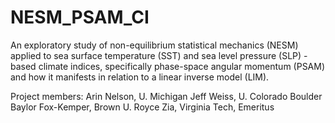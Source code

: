 # NESM_PSAM_CI

An exploratory study of non-equilibrium statistical mechanics (NESM) applied to sea surface temperature (SST) and sea level pressure (SLP) -based climate indices, specifically phase-space angular momentum (PSAM) and how it manifests in relation to a linear inverse model (LIM).

Project members:
  Arin Nelson, U. Michigan
  Jeff Weiss, U. Colorado Boulder
  Baylor Fox-Kemper, Brown U.
  Royce Zia, Virginia Tech, Emeritus
  


